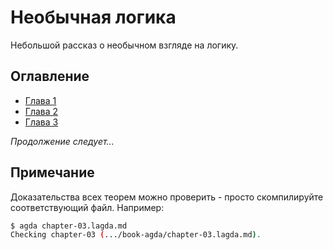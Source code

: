 # Необычная логика

Небольшой рассказ о необычном взгляде на логику.

## Оглавление

- [Глава 1](chapter-01.lagda.md)
- [Глава 2](chapter-02.lagda.md)
- [Глава 3](chapter-03.lagda.md)

_Продолжение следует..._

## Примечание

Доказательства всех теорем можно проверить - просто скомпилируйте
соответствующий файл. Например:

```bash
$ agda chapter-03.lagda.md
Checking chapter-03 (.../book-agda/chapter-03.lagda.md).
```
